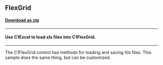 ## FlexGrid
#### [Download as zip](https://grapecity.github.io/DownGit/#/home?url=https://github.com/GrapeCity/ComponentOne-WinForms-Samples/tree/master/NetFramework\Excel\VB\FlexGridExcel)
____
#### Use C1Excel to load xls files into C1FlexGrid.
____
The C1FlexGrid control has methods for loading and saving Xls files.
This sample does the same thing, but can be customized.
